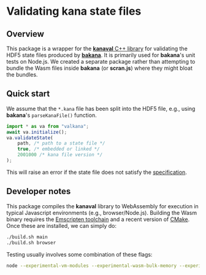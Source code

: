 # Validating kana state files

## Overview

This package is a wrapper for the [**kanaval** C++ library](https://github.com/LTLA/kanaval) for validating the HDF5 state files produced by [**bakana**](https://github.com/LTLA/bakana).
It is primarily used for **bakana**'s unit tests on Node.js.
We created a separate package rather than attempting to bundle the Wasm files inside **bakana** (or **scran.js**) where they might bloat the bundles.

## Quick start

We assume that the `*.kana` file has been split into the HDF5 file, e.g., using **bakana**'s `parseKanaFile()` function.

```js
import * as va from "valkana";
await va.initialize();
va.validateState(
    path, /* path to a state file */
    true, /* embedded or linked */
    2001000 /* kana file version */
);
```

This will raise an error if the state file does not satisfy the [specification](https://ltla.github.io/kanaval).

## Developer notes

This package compiles the **kanaval** library to WebAssembly for execution in typical Javascript environments (e.g., browser/Node.js).
Building the Wasm binary requires the [Emscripten toolchain](https://emscripten.org) and a recent version of [CMake](https://cmake.org).
Once these are installed, we can simply do:

```sh
./build.sh main
./build.sh browser
```

Testing usually involves some combination of these flags:

```sh
node --experimental-vm-modules --experimental-wasm-bulk-memory --experimental-wasm-bigint node_modules/jest/bin/jest.js
```
